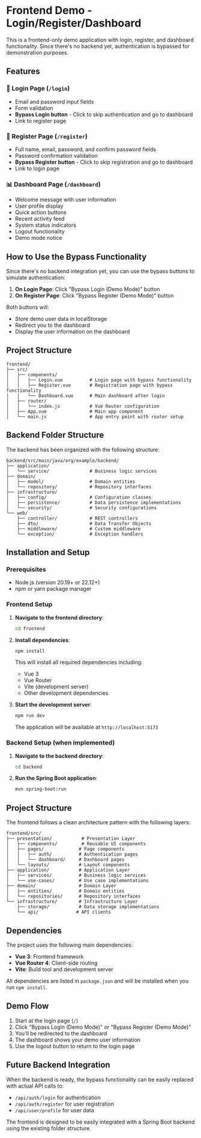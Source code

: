# Frontend Demo - Login/Register/Dashboard

This is a frontend-only demo application with login, register, and dashboard functionality. Since there's no backend yet, authentication is bypassed for demonstration purposes.

## Features

### 🔐 Login Page (`/login`)
- Email and password input fields
- Form validation
- **Bypass Login button** - Click to skip authentication and go to dashboard
- Link to register page

### 📝 Register Page (`/register`)
- Full name, email, password, and confirm password fields
- Password confirmation validation
- **Bypass Register button** - Click to skip registration and go to dashboard
- Link to login page

### 📊 Dashboard Page (`/dashboard`)
- Welcome message with user information
- User profile display
- Quick action buttons
- Recent activity feed
- System status indicators
- Logout functionality
- Demo mode notice

## How to Use the Bypass Functionality

Since there's no backend integration yet, you can use the bypass buttons to simulate authentication:

1. **On Login Page**: Click "Bypass Login (Demo Mode)" button
2. **On Register Page**: Click "Bypass Register (Demo Mode)" button

Both buttons will:
- Store demo user data in localStorage
- Redirect you to the dashboard
- Display the user information on the dashboard

## Project Structure

```
frontend/
├── src/
│   ├── components/
│   │   ├── Login.vue          # Login page with bypass functionality
│   │   ├── Register.vue       # Registration page with bypass functionality
│   │   └── Dashboard.vue      # Main dashboard after login
│   ├── router/
│   │   └── index.js           # Vue Router configuration
│   ├── App.vue                # Main app component
│   └── main.js                # App entry point with router setup
```

## Backend Folder Structure

The backend has been organized with the following structure:

```
backend/src/main/java/org/example/backend/
├── application/
│   └── service/               # Business logic services
├── domain/
│   ├── model/                 # Domain entities
│   └── repository/            # Repository interfaces
├── infrastructure/
│   ├── config/                # Configuration classes
│   ├── persistence/           # Data persistence implementations
│   └── security/              # Security configurations
└── web/
    ├── controller/            # REST controllers
    ├── dto/                   # Data Transfer Objects
    ├── middleware/            # Custom middleware
    └── exception/             # Exception handlers
```

## Installation and Setup

### Prerequisites
- Node.js (version 20.19+ or 22.12+)
- npm or yarn package manager

### Frontend Setup

1. **Navigate to the frontend directory**:
   ```bash
   cd frontend
   ```

2. **Install dependencies**:
   ```bash
   npm install
   ```
   This will install all required dependencies including:
   - Vue 3
   - Vue Router
   - Vite (development server)
   - Other development dependencies

3. **Start the development server**:
   ```bash
   npm run dev
   ```
   The application will be available at `http://localhost:5173`

### Backend Setup (when implemented)

1. **Navigate to the backend directory**:
   ```bash
   cd backend
   ```

2. **Run the Spring Boot application**:
   ```bash
   mvn spring-boot:run
   ```

## Project Structure

The frontend follows a clean architecture pattern with the following layers:

```
frontend/src/
├── presentation/           # Presentation Layer
│   ├── components/         # Reusable UI components
│   ├── pages/             # Page components
│   │   ├── auth/          # Authentication pages
│   │   └── dashboard/     # Dashboard pages
│   └── layouts/           # Layout components
├── application/           # Application Layer
│   ├── services/          # Business logic services
│   └── use-cases/         # Use case implementations
├── domain/                # Domain Layer
│   ├── entities/          # Domain entities
│   └── repositories/      # Repository interfaces
└── infrastructure/        # Infrastructure Layer
    ├── storage/           # Data storage implementations
    └── api/              # API clients
```

## Dependencies

The project uses the following main dependencies:

- **Vue 3**: Frontend framework
- **Vue Router 4**: Client-side routing
- **Vite**: Build tool and development server

All dependencies are listed in `package.json` and will be installed when you run `npm install`.

## Demo Flow

1. Start at the login page (`/`)
2. Click "Bypass Login (Demo Mode)" or "Bypass Register (Demo Mode)"
3. You'll be redirected to the dashboard
4. The dashboard shows your demo user information
5. Use the logout button to return to the login page

## Future Backend Integration

When the backend is ready, the bypass functionality can be easily replaced with actual API calls to:
- `/api/auth/login` for authentication
- `/api/auth/register` for user registration
- `/api/user/profile` for user data

The frontend is designed to be easily integrated with a Spring Boot backend using the existing folder structure.
